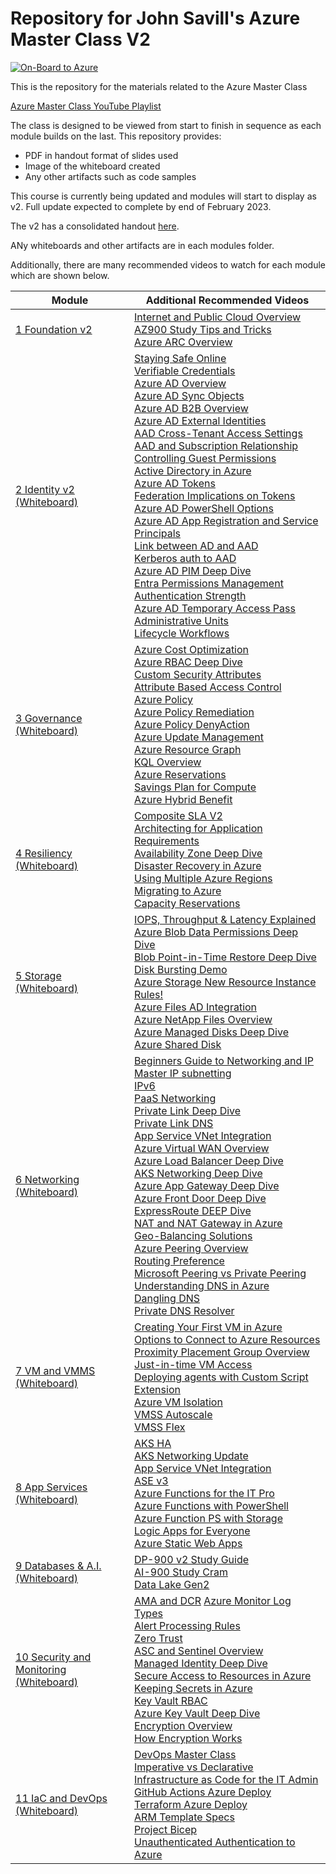 
# Repository for John Savill's Azure Master Class V2 #

<a href="https://youtube.com/NTFAQGuy" rel="YouTube Channel">![On-Board to Azure](/Images/AzMCLogoSmall.png)</a>

This is the repository for the materials related to the Azure Master Class

[Azure Master Class YouTube Playlist](https://www.youtube.com/playlist?list=PLlVtbbG169nGccbp8VSpAozu3w9xSQJoY  "Azure Master Class Playlist")

The class is designed to be viewed from start to finish in sequence as each module builds on the last. This repository provides:

 - PDF in handout format of slides used
 - Image of the whiteboard created
 - Any other artifacts such as code samples

This course is currently being updated and modules will start to display as v2. Full update expected to complete by end of February 2023.

The v2 has a consolidated handout [here](AzureMasterClassv2Handout.pdf).

ANy whiteboards and other artifacts are in each modules folder.

Additionally, there are many recommended videos to watch for each module which are shown below.

| Module | Additional Recommended Videos |
|--|--|
| [1 Foundation v2](https://youtu.be/aHJe0qBqwmk) | [Internet and Public Cloud Overview](https://youtu.be/Jj4HkG8IRQI) <br> [AZ900 Study Tips and Tricks](https://youtu.be/tQp1YkB2Tgs) <br>  [Azure ARC Overview](https://youtu.be/lF3ok3FU5IE)|
| [2 Identity v2](https://youtu.be/6Vm-h_3nKjc) <br> [(Whiteboard)](Part02Identity/AzMCPart2-Identity-Whiteboard.png)| [Staying Safe Online](https://youtu.be/sh2bAlontcg) <br> [Verifiable Credentials](https://youtu.be/BxLSSH_Ehjo) <br> [Azure AD Overview](https://youtu.be/EUVKEhiHYG0) <br> [Azure AD Sync Objects](https://youtu.be/9XBcc2b62Ys) <br> [Azure AD B2B Overview](https://youtu.be/iUGezQj4BpY) <br> [Azure AD External Identities](https://youtu.be/9P10hgPDRZg) <br> [AAD Cross-Tenant Access Settings](https://youtu.be/Ku64fo7iZ4Y)<br> [AAD and Subscription Relationship](https://youtu.be/sXurr46f3HA) <br> [Controlling Guest Permissions](https://youtu.be/ON0QQKkGGTo) <br> [Active Directory in Azure](https://youtu.be/_BRghaMbys8)<br> [Azure AD Tokens](https://youtu.be/R5pXessyfIk) <br> [Federation Implications on Tokens](https://youtu.be/zn-9tCfOFsE) <br> [Azure AD PowerShell Options](https://youtu.be/XCNGk_zHqvE) <br> [Azure AD App Registration and Service Principals](https://youtu.be/WVNvoiA_ktw) <br> [Link between AD and AAD](https://youtu.be/Ziw9MClUfkc) <br> [Kerberos auth to AAD](https://youtu.be/BTxaafN9I6o) <br> [Azure AD PIM Deep Dive](https://youtu.be/gccgIkR8_a0) <br> [Entra Permissions Management](https://youtu.be/lWUV4KZNzIk) <br> [Authentication Strength](https://youtu.be/ns_94ZXrbPI) <br> [Azure AD Temporary Access Pass](https://youtu.be/E3WQghd5AXc) <br> [Administrative Units](https://youtu.be/1-x86jJuK7c) <br> [Lifecycle Workflows](https://youtu.be/wjcw7hRrMDM)|
| [3 Governance](https://youtu.be/eLSjnF6Crlw)  <br> [(Whiteboard)](Part03Governance/AzMCPart3-Governance-Whiteboard.png)| [Azure Cost Optimization](https://youtu.be/RjuTQvGm1zQ) <br> [Azure RBAC Deep Dive](https://youtu.be/qFoHDTxkQII) <br> [Custom Security Attributes](https://youtu.be/r0ta_-PpSXs) <br> [Attribute Based Access Control](https://youtu.be/CwWYer1TmbY) <br> [Azure Policy](https://youtu.be/4wGns611G4w) <br> [Azure Policy Remediation](https://youtu.be/fhIn_kHz4hk) <br> [Azure Policy DenyAction](https://youtu.be/ZVshBqY8kts) <br> [Azure Update Management](https://youtu.be/8HPUKgKYNeY) <br> [Azure Resource Graph](https://youtu.be/gkOh4MjhxIs) <br> [KQL Overview](https://youtu.be/Pl8n6GaWEo0) <br> [Azure Reservations](https://youtu.be/vpTDXenagcM) <br> [Savings Plan for Compute](https://youtu.be/lBnKBV2r6lI) <br> [Azure Hybrid Benefit](https://youtu.be/dt4LDm-ptQk)|
| [4 Resiliency](https://youtu.be/iX87AomIqTw) <br> [(Whiteboard)](Part04Resiliency/AzMCPart4-Resiliency-Whiteboard.png)| [Composite SLA V2](https://youtu.be/3pSue9nm3Bg) <br> [Architecting for Application Requirements](https://youtu.be/lQlHWacM1N0) <br> [Availability Zone Deep Dive](https://youtu.be/4nDRvZR2EjU) <br> [Disaster Recovery in Azure](https://youtu.be/8fvO3WArG-Y) <br> [Using Multiple Azure Regions](https://youtu.be/qZ6cwTpQc54) <br>[Migrating to Azure](https://youtu.be/Hf7ZTa_PlGU) <br> [Capacity Reservations](https://youtu.be/qcrORvSMNaA) |
| [5 Storage](https://youtu.be/E1t-x0T2bn0) <br> [(Whiteboard)](Part05Storage/AzMCPart5-Storage-Whiteboard.png)|  [IOPS, Throughput & Latency Explained](https://youtu.be/HovW_gov6Qc) <br> [Azure Blob Data Permissions Deep Dive](https://youtu.be/iIUF2E-Ogaw) <br> [Blob Point-in-Time Restore Deep Dive](https://youtu.be/kRfK8sTJoSE)<br> [Disk Bursting Demo](https://youtu.be/H0IuEUZijbM)  <br> [Azure Storage New Resource Instance Rules!](https://youtu.be/4UqzDi-w9Mc)<br> [Azure Files AD Integration](https://youtu.be/LWKkva4ksdg) <br> [Azure NetApp Files Overview](https://youtu.be/yHr-OwvNZHU) <br> [Azure Managed Disks Deep Dive](https://youtu.be/2nPZyLmciN4) <br> [Azure Shared Disk](https://youtu.be/BPTmqVusQtU)|
| [6 Networking](https://youtu.be/9DuTWSvsLXM) <br> [(Whiteboard)](Part06Networking/AzMCPart6-Networking-Whiteboard.png)| [Beginners Guide to Networking and IP](https://youtu.be/rSYxIR0goKc)<br>  [Master IP subnetting](https://youtu.be/CMdkW3agFn0) <br> [IPv6](https://youtu.be/6Lh8wpqJ0Oc) <br> [PaaS Networking](https://youtu.be/MnARPRQ2kvk) <br> [Private Link Deep Dive](https://youtu.be/57ZwdztCx2w) <br> [Private Link DNS](https://youtu.be/rXbamGNz-xQ) <br> [App Service VNet Integration](https://youtu.be/5P14Q--Q9vE) <br> [Azure Virtual WAN Overview](https://youtu.be/f-GyAURZWzg) <br> [Azure Load Balancer Deep Dive](https://youtu.be/wJvmXM81tEI) <br> [AKS Networking Deep Dive](https://youtu.be/6TZsd4toIbg) <br> [Azure App Gateway Deep Dive](https://youtu.be/B3O6bXu-NbM) <br> [Azure Front Door Deep Dive](https://youtu.be/DHiZbIks9i0) <br> [ExpressRoute DEEP Dive](https://youtu.be/oevwZZ1YFS0) <br> [NAT and NAT Gateway in Azure](https://youtu.be/c685a1CiaIs) <br> [Geo-Balancing Solutions](https://youtu.be/idGPjAwtS4A) <br> [Azure Peering Overview](https://youtu.be/n-jagToDSPQ) <br> [Routing Preference](https://youtu.be/T9DdmbwPKbk) <br> [Microsoft Peering vs Private Peering](https://youtu.be/i3byrLaJiiM)  <br> [Understanding DNS in Azure](https://youtu.be/Hiohn35DIqA) <br> [Dangling DNS](https://youtu.be/5ecz8B_Scig)  <br> [Private DNS Resolver](https://youtu.be/V8ChsYAyxTc)|
| [7 VM and VMMS](https://youtu.be/OykMc6wKMJY) <br> [(Whiteboard)](Part07VMandVMSS/AzMCPart7-VMandVMSS-Whiteboard.png)| [Creating Your First VM in Azure](https://youtu.be/_UuO52KgwGk) <br> [Options to Connect to Azure Resources](https://youtu.be/R_kuXl1n4AU) <br> [Proximity Placement Group Overview](https://youtu.be/Zy1ESMBmDhc)<br>[Just-in-time VM Access](https://youtu.be/nx25SWhh1GQ) <br> [Deploying agents with Custom Script Extension](https://savilltech.com/2019/05/17/deploying-agents-to-azure-iaas-vms-using-the-custom-script-extension/) <br> [Azure VM Isolation](https://youtu.be/aL63LSZT480) <br> [VMSS Autoscale](https://youtu.be/EbiID16PDuk) <br> [VMSS Flex](https://youtu.be/2BrckSF7ICI)|
| [8 App Services](https://youtu.be/_E73_SQN8ZU) <br> [(Whiteboard)](Part08AppServices/AzMCPart8-AppServices-Whiteboard.png)| [AKS HA](https://youtu.be/gksFrKiZjMc) <br> [AKS Networking Update](https://youtu.be/54y986U1uYM) <br> [App Service VNet Integration](https://youtu.be/5P14Q--Q9vE) <br> [ASE v3](https://youtu.be/mtCN5yGwqe0) <br> [Azure Functions for the IT Pro](https://youtu.be/B0vg8Bxbw3c) <br> [Azure Functions with PowerShell](https://youtu.be/fIycfLlgph0) <br> [Azure Function PS with Storage](https://youtu.be/0e2WlHCulZE) <br> [Logic Apps for Everyone](https://youtu.be/8cFNtL538lc) <br> [Azure Static Web Apps](https://youtu.be/8SjErjeCdu0)|
| [9 Databases & A.I.](https://youtu.be/kmmuCapzX8I) <br> [(Whiteboard)](Part09DatabasesandAI/AzMCPart9-DataAI-Whiteboard.png)| [DP-900 v2 Study Guide](https://youtu.be/0gtpasITVnk) <br> [AI-900 Study Cram](https://youtu.be/E9aarWMLJw0) <br> [Data Lake Gen2](https://youtu.be/NHn5GAkvlwg)|
| [10 Security and Monitoring](https://youtu.be/gzBXFnfvoXo) <br> [(Whiteboard)](Part10MonitoringandSec/AzMCPart10-MonitoringSecurity-Whiteboard.png)|  [AMA and DCR](https://youtu.be/Z1zDlXCwI9k) [Azure Monitor Log Types](https://youtu.be/lzVQ3NqMnTE) <br> [Alert Processing Rules](https://youtu.be/cHH4RkL-9Dg) <br> [Zero Trust](https://youtu.be/hhS8VdGnfOU) <br> [ASC and Sentinel Overview](https://youtu.be/rE-qgIgDCq8) <br> [Managed Identity Deep Dive](https://youtu.be/rC1TV0_sIrM) <br> [Secure Access to Resources in Azure](https://youtu.be/dVH57q8pwPQ) <br> [Keeping Secrets in Azure](https://youtu.be/PbrKmX-jryQ) <br> [Key Vault RBAC](https://youtu.be/oYzFWOrZMKc) <br> [Azure Key Vault Deep Dive](https://youtu.be/kP7KpfToMkg) <br> [Encryption Overview](https://youtu.be/wnAcGpuG9ck) <br> [How Encryption Works](https://youtu.be/h1qf_tBaXtg)|
| [11 IaC and DevOps](https://youtu.be/9GXKjDJNB9s) <br> [(Whiteboard)](Part11IaCandDevOps/AzMCPart11-IaCandDevOps-Whiteboard.png)| [DevOps Master Class](https://www.youtube.com/playlist?list=PLlVtbbG169nFr8RzQ4GIxUEznpNR53ERq) <br> [Imperative vs Declarative](https://youtu.be/scH6M1oRucA)<br> [Infrastructure as Code for the IT Admin](https://youtu.be/gDW6N2nvVzI) <br> [GitHub Actions Azure Deploy](https://youtu.be/FeSMRFkaRIU) <br>  [Terraform Azure Deploy](https://youtu.be/JKVkblsp3cM) <br> [ARM Template Specs](https://youtu.be/8MmWTjxT68o) <br> [Project Bicep](https://youtu.be/_yvb6NVx61Y) <br> [Unauthenticated Authentication to Azure](https://youtu.be/7VMPtrqCehE)|
